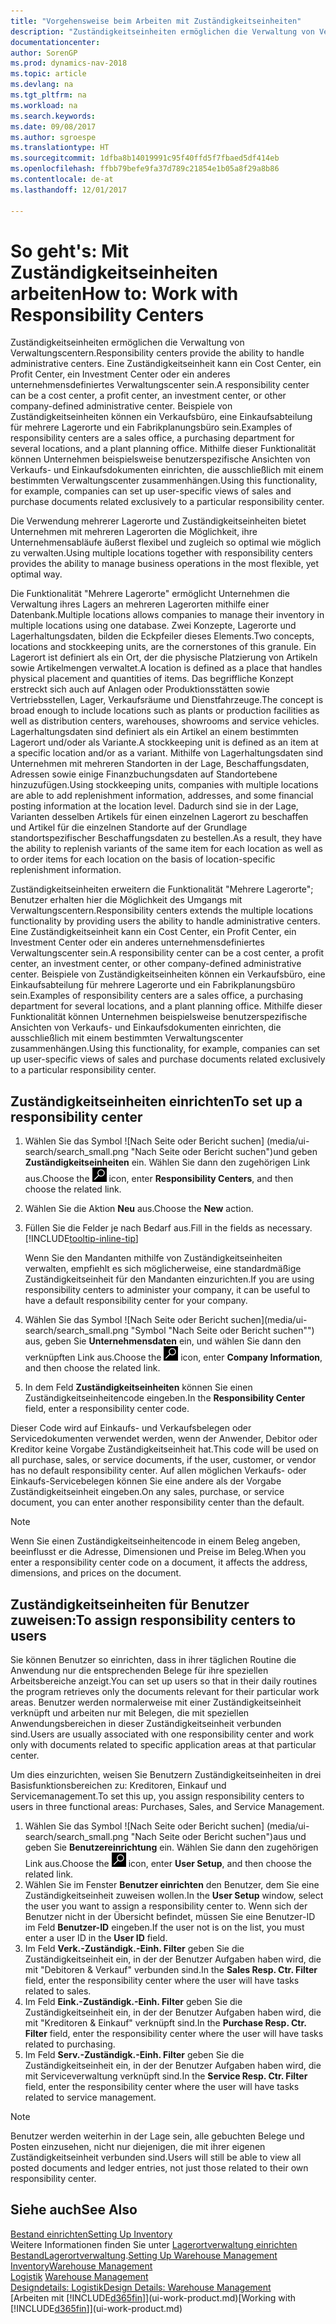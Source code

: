 ```yaml
---
title: "Vorgehensweise beim Arbeiten mit Zuständigkeitseinheiten"
description: "Zuständigkeitseinheiten ermöglichen die Verwaltung von Verwaltungscentern. Eine Zuständigkeitseinheit kann ein Cost Center, ein Profit Center, ein Investment Center oder ein anderes unternehmensdefiniertes Verwaltungscenter sein."
documentationcenter: 
author: SorenGP
ms.prod: dynamics-nav-2018
ms.topic: article
ms.devlang: na
ms.tgt_pltfrm: na
ms.workload: na
ms.search.keywords: 
ms.date: 09/08/2017
ms.author: sgroespe
ms.translationtype: HT
ms.sourcegitcommit: 1dfba8b14019991c95f40ffd5f7fbaed5df414eb
ms.openlocfilehash: ffbb79befe9fa37d789c21854e1b05a8f29a8b86
ms.contentlocale: de-at
ms.lasthandoff: 12/01/2017

---
```

# <a name="how-to-work-with-responsibility-centers"></a><span data-ttu-id="61d3c-104">So geht's: Mit Zuständigkeitseinheiten arbeiten</span><span class="sxs-lookup"><span data-stu-id="61d3c-104">How to: Work with Responsibility Centers</span></span>
<span data-ttu-id="61d3c-105">Zuständigkeitseinheiten ermöglichen die Verwaltung von Verwaltungscentern.</span><span class="sxs-lookup"><span data-stu-id="61d3c-105">Responsibility centers provide the ability to handle administrative centers.</span></span> <span data-ttu-id="61d3c-106">Eine Zuständigkeitseinheit kann ein Cost Center, ein Profit Center, ein Investment Center oder ein anderes unternehmensdefiniertes Verwaltungscenter sein.</span><span class="sxs-lookup"><span data-stu-id="61d3c-106">A responsibility center can be a cost center, a profit center, an investment center, or other company-defined administrative center.</span></span> <span data-ttu-id="61d3c-107">Beispiele von Zuständigkeitseinheiten können ein Verkaufsbüro, eine Einkaufsabteilung für mehrere Lagerorte und ein Fabrikplanungsbüro sein.</span><span class="sxs-lookup"><span data-stu-id="61d3c-107">Examples of responsibility centers are a sales office, a purchasing department for several locations, and a plant planning office.</span></span> <span data-ttu-id="61d3c-108">Mithilfe dieser Funktionalität können Unternehmen beispielsweise benutzerspezifische Ansichten von Verkaufs- und Einkaufsdokumenten einrichten, die ausschließlich mit einem bestimmten Verwaltungscenter zusammenhängen.</span><span class="sxs-lookup"><span data-stu-id="61d3c-108">Using this functionality, for example, companies can set up user-specific views of sales and purchase documents related exclusively to a particular responsibility center.</span></span>  

<span data-ttu-id="61d3c-109">Die Verwendung mehrerer Lagerorte und Zuständigkeitseinheiten bietet Unternehmen mit mehreren Lagerorten die Möglichkeit, ihre Unternehmensabläufe äußerst flexibel und zugleich so optimal wie möglich zu verwalten.</span><span class="sxs-lookup"><span data-stu-id="61d3c-109">Using multiple locations together with responsibility centers provides the ability to manage business operations in the most flexible, yet optimal way.</span></span>

<span data-ttu-id="61d3c-110">Die Funktionalität "Mehrere Lagerorte" ermöglicht Unternehmen die Verwaltung ihres Lagers an mehreren Lagerorten mithilfe einer Datenbank.</span><span class="sxs-lookup"><span data-stu-id="61d3c-110">Multiple locations allows companies to manage their inventory in multiple locations using one database.</span></span> <span data-ttu-id="61d3c-111">Zwei Konzepte, Lagerorte und Lagerhaltungsdaten, bilden die Eckpfeiler dieses Elements.</span><span class="sxs-lookup"><span data-stu-id="61d3c-111">Two concepts, locations and stockkeeping units, are the cornerstones of this granule.</span></span> <span data-ttu-id="61d3c-112">Ein Lagerort ist definiert als ein Ort, der die physische Platzierung von Artikeln sowie Artikelmengen verwaltet.</span><span class="sxs-lookup"><span data-stu-id="61d3c-112">A location is defined as a place that handles physical placement and quantities of items.</span></span> <span data-ttu-id="61d3c-113">Das begriffliche Konzept erstreckt sich auch auf Anlagen oder Produktionsstätten sowie Vertriebsstellen, Lager, Verkaufsräume und Dienstfahrzeuge.</span><span class="sxs-lookup"><span data-stu-id="61d3c-113">The concept is broad enough to include locations such as plants or production facilities as well as distribution centers, warehouses, showrooms and service vehicles.</span></span> <span data-ttu-id="61d3c-114">Lagerhaltungsdaten sind definiert als ein Artikel an einem bestimmten Lagerort und/oder als Variante.</span><span class="sxs-lookup"><span data-stu-id="61d3c-114">A stockkeeping unit is defined as an item at a specific location and/or as a variant.</span></span> <span data-ttu-id="61d3c-115">Mithilfe von Lagerhaltungsdaten sind Unternehmen mit mehreren Standorten in der Lage, Beschaffungsdaten, Adressen sowie einige Finanzbuchungsdaten auf Standortebene hinzuzufügen.</span><span class="sxs-lookup"><span data-stu-id="61d3c-115">Using stockkeeping units, companies with multiple locations are able to add replenishment information, addresses, and some financial posting information at the location level.</span></span> <span data-ttu-id="61d3c-116">Dadurch sind sie in der Lage, Varianten desselben Artikels für einen einzelnen Lagerort zu beschaffen und Artikel für die einzelnen Standorte auf der Grundlage standortspezifischer Beschaffungsdaten zu bestellen.</span><span class="sxs-lookup"><span data-stu-id="61d3c-116">As a result, they have the ability to replenish variants of the same item for each location as well as to order items for each location on the basis of location-specific replenishment information.</span></span>  

<span data-ttu-id="61d3c-117">Zuständigkeitseinheiten erweitern die Funktionalität "Mehrere Lagerorte"; Benutzer erhalten hier die Möglichkeit des Umgangs mit Verwaltungscentern.</span><span class="sxs-lookup"><span data-stu-id="61d3c-117">Responsibility centers extends the multiple locations functionality by providing users the ability to handle administrative centers.</span></span> <span data-ttu-id="61d3c-118">Eine Zuständigkeitseinheit kann ein Cost Center, ein Profit Center, ein Investment Center oder ein anderes unternehmensdefiniertes Verwaltungscenter sein.</span><span class="sxs-lookup"><span data-stu-id="61d3c-118">A responsibility center can be a cost center, a profit center, an investment center, or other company-defined administrative center.</span></span> <span data-ttu-id="61d3c-119">Beispiele von Zuständigkeitseinheiten können ein Verkaufsbüro, eine Einkaufsabteilung für mehrere Lagerorte und ein Fabrikplanungsbüro sein.</span><span class="sxs-lookup"><span data-stu-id="61d3c-119">Examples of responsibility centers are a sales office, a purchasing department for several locations, and a plant planning office.</span></span> <span data-ttu-id="61d3c-120">Mithilfe dieser Funktionalität können Unternehmen beispielsweise benutzerspezifische Ansichten von Verkaufs- und Einkaufsdokumenten einrichten, die ausschließlich mit einem bestimmten Verwaltungscenter zusammenhängen.</span><span class="sxs-lookup"><span data-stu-id="61d3c-120">Using this functionality, for example, companies can set up user-specific views of sales and purchase documents related exclusively to a particular responsibility center.</span></span>

## <a name="to-set-up-a-responsibility-center"></a><span data-ttu-id="61d3c-121">Zuständigkeitseinheiten einrichten</span><span class="sxs-lookup"><span data-stu-id="61d3c-121">To set up a responsibility center</span></span>  
1.  <span data-ttu-id="61d3c-122">Wählen Sie das Symbol ![Nach Seite oder Bericht suchen] (media/ui-search/search_small.png "Nach Seite oder Bericht suchen")und geben **Zuständigkeitseinheiten** ein. Wählen Sie dann den zugehörigen Link aus.</span><span class="sxs-lookup"><span data-stu-id="61d3c-122">Choose the ![Search for Page or Report](media/ui-search/search_small.png "Search for Page or Report icon") icon, enter **Responsibility Centers**, and then choose the related link.</span></span>  
2.  <span data-ttu-id="61d3c-123">Wählen Sie die Aktion **Neu** aus.</span><span class="sxs-lookup"><span data-stu-id="61d3c-123">Choose the **New** action.</span></span>  
3.  <span data-ttu-id="61d3c-124">Füllen Sie die Felder je nach Bedarf aus.</span><span class="sxs-lookup"><span data-stu-id="61d3c-124">Fill in the fields as necessary.</span></span> [!INCLUDE[tooltip-inline-tip](includes/tooltip-inline-tip_md.md)]  

    <span data-ttu-id="61d3c-125">Wenn Sie den Mandanten mithilfe von Zuständigkeitseinheiten verwalten, empfiehlt es sich möglicherweise, eine standardmäßige Zuständigkeitseinheit für den Mandanten einzurichten.</span><span class="sxs-lookup"><span data-stu-id="61d3c-125">If you are using responsibility centers to administer your company, it can be useful to have a default responsibility center for your company.</span></span>
4. <span data-ttu-id="61d3c-126">Wählen Sie das Symbol ![Nach Seite oder Bericht suchen](media/ui-search/search_small.png "Symbol "Nach Seite oder Bericht suchen"") aus, geben Sie **Unternehmensdaten** ein, und wählen Sie dann den verknüpften Link aus.</span><span class="sxs-lookup"><span data-stu-id="61d3c-126">Choose the ![Search for Page or Report](media/ui-search/search_small.png "Search for Page or Report icon") icon, enter **Company Information**, and then choose the related link.</span></span>
5. <span data-ttu-id="61d3c-127">In dem Feld **Zuständigkeitseinheiten** können Sie einen Zuständigkeitseinheitencode eingeben.</span><span class="sxs-lookup"><span data-stu-id="61d3c-127">In the **Responsibility Center** field, enter a responsibility center code.</span></span>

<span data-ttu-id="61d3c-128">Dieser Code wird auf Einkaufs- und Verkaufsbelegen oder Servicedokumenten verwendet werden, wenn der Anwender, Debitor oder Kreditor keine Vorgabe Zuständigkeitseinheit hat.</span><span class="sxs-lookup"><span data-stu-id="61d3c-128">This code will be used on all purchase, sales, or service documents, if the user, customer, or vendor has no default responsibility center.</span></span> <span data-ttu-id="61d3c-129">Auf allen möglichen Verkaufs- oder Einkaufs-Servicebelegen können Sie eine andere als der Vorgabe Zuständigkeitseinheit eingeben.</span><span class="sxs-lookup"><span data-stu-id="61d3c-129">On any sales, purchase, or service document, you can enter another responsibility center than the default.</span></span>

> [!NOTE]  
>  <span data-ttu-id="61d3c-130">Wenn Sie einen Zuständigkeitseinheitencode in einem Beleg angeben, beeinflusst er die Adresse, Dimensionen und Preise im Beleg.</span><span class="sxs-lookup"><span data-stu-id="61d3c-130">When you enter a responsibility center code on a document, it affects the address, dimensions, and prices on the document.</span></span>  

## <a name="to-assign-responsibility-centers-to-users"></a><span data-ttu-id="61d3c-131">Zuständigkeitseinheiten für Benutzer zuweisen:</span><span class="sxs-lookup"><span data-stu-id="61d3c-131">To assign responsibility centers to users</span></span>  
<span data-ttu-id="61d3c-132">Sie können Benutzer so einrichten, dass in ihrer täglichen Routine die Anwendung nur die entsprechenden Belege für ihre speziellen Arbeitsbereiche anzeigt.</span><span class="sxs-lookup"><span data-stu-id="61d3c-132">You can set up users so that in their daily routines the program retrieves only the documents relevant for their particular work areas.</span></span> <span data-ttu-id="61d3c-133">Benutzer werden normalerweise mit einer Zuständigkeitseinheit verknüpft und arbeiten nur mit Belegen, die mit speziellen Anwendungsbereichen in dieser Zuständigkeitseinheit verbunden sind.</span><span class="sxs-lookup"><span data-stu-id="61d3c-133">Users are usually associated with one responsibility center and work only with documents related to specific application areas at that particular center.</span></span>  

<span data-ttu-id="61d3c-134">Um dies einzurichten, weisen Sie Benutzern Zuständigkeitseinheiten in drei Basisfunktionsbereichen zu: Kreditoren, Einkauf und Servicemanagement.</span><span class="sxs-lookup"><span data-stu-id="61d3c-134">To set this up, you assign responsibility centers to users in three functional areas: Purchases, Sales, and Service Management.</span></span>  

1.  <span data-ttu-id="61d3c-135">Wählen Sie das Symbol ![Nach Seite oder Bericht suchen] (media/ui-search/search_small.png "Nach Seite oder Bericht suchen")aus und geben Sie **Benutzereinrichtung** ein. Wählen Sie dann den zugehörigen Link aus.</span><span class="sxs-lookup"><span data-stu-id="61d3c-135">Choose the ![Search for Page or Report](media/ui-search/search_small.png "Search for Page or Report icon") icon, enter **User Setup**, and then choose the related link.</span></span>  
2.  <span data-ttu-id="61d3c-136">Wählen Sie im Fenster **Benutzer einrichten** den Benutzer, dem Sie eine Zuständigkeitseinheit zuweisen wollen.</span><span class="sxs-lookup"><span data-stu-id="61d3c-136">In the **User Setup** window, select the user you want to assign a responsibility center to.</span></span> <span data-ttu-id="61d3c-137">Wenn sich der Benutzer nicht in der Übersicht befindet, müssen Sie eine Benutzer-ID im Feld **Benutzer-ID** eingeben.</span><span class="sxs-lookup"><span data-stu-id="61d3c-137">If the user not is on the list, you must enter a user ID in the **User ID** field.</span></span>  
3.  <span data-ttu-id="61d3c-138">Im Feld **Verk.-Zuständigk.-Einh. Filter** geben Sie die Zuständigkeitseinheit ein, in der der Benutzer Aufgaben haben wird, die mit "Debitoren & Verkauf" verbunden sind.</span><span class="sxs-lookup"><span data-stu-id="61d3c-138">In the **Sales Resp. Ctr. Filter** field, enter the responsibility center where the user will have tasks related to sales.</span></span>  
4.  <span data-ttu-id="61d3c-139">Im Feld  **Eink.-Zuständigk.-Einh. Filter** geben Sie die Zuständigkeitseinheit ein, in der der Benutzer Aufgaben haben wird, die mit "Kreditoren &amp; Einkauf" verknüpft sind.</span><span class="sxs-lookup"><span data-stu-id="61d3c-139">In the **Purchase Resp. Ctr. Filter** field, enter the responsibility center where the user will have tasks related to purchasing.</span></span>  
5.  <span data-ttu-id="61d3c-140">Im Feld **Serv.-Zuständigk.-Einh. Filter** geben Sie die Zuständigkeitseinheit ein, in der der Benutzer Aufgaben haben wird, die mit Serviceverwaltung verknüpft sind.</span><span class="sxs-lookup"><span data-stu-id="61d3c-140">In the **Service Resp. Ctr. Filter** field, enter the responsibility center where the user will have tasks related to service management.</span></span>  

> [!NOTE]  
>  <span data-ttu-id="61d3c-141">Benutzer werden weiterhin in der Lage sein, alle gebuchten Belege und Posten einzusehen, nicht nur diejenigen, die mit ihrer eigenen Zuständigkeitseinheit verbunden sind.</span><span class="sxs-lookup"><span data-stu-id="61d3c-141">Users will still be able to view all posted documents and ledger entries, not just those related to their own responsibility center.</span></span>

## <a name="see-also"></a><span data-ttu-id="61d3c-142">Siehe auch</span><span class="sxs-lookup"><span data-stu-id="61d3c-142">See Also</span></span>  
[<span data-ttu-id="61d3c-143">Bestand einrichten</span><span class="sxs-lookup"><span data-stu-id="61d3c-143">Setting Up Inventory</span></span>](inventory-setup-inventory.md)  
<span data-ttu-id="61d3c-144">Weitere Informationen finden Sie unter [Lagerortverwaltung einrichten](warehouse-setup-warehouse.md)
[Bestand](inventory-manage-inventory.md)[Lagerortverwaltung](warehouse-manage-warehouse.md).</span><span class="sxs-lookup"><span data-stu-id="61d3c-144">[Setting Up Warehouse Management](warehouse-setup-warehouse.md)
[Inventory](inventory-manage-inventory.md)[Warehouse Management](warehouse-manage-warehouse.md)</span></span>  
<span data-ttu-id="61d3c-145">[Logistik](warehouse-manage-warehouse.md)  </span><span class="sxs-lookup"><span data-stu-id="61d3c-145">[Warehouse Management](warehouse-manage-warehouse.md)  </span></span>  
[<span data-ttu-id="61d3c-146">Designdetails: Logistik</span><span class="sxs-lookup"><span data-stu-id="61d3c-146">Design Details: Warehouse Management</span></span>](design-details-warehouse-management.md)  
<span data-ttu-id="61d3c-147">[Arbeiten mit [!INCLUDE[d365fin](includes/d365fin_md.md)]](ui-work-product.md)</span><span class="sxs-lookup"><span data-stu-id="61d3c-147">[Working with [!INCLUDE[d365fin](includes/d365fin_md.md)]](ui-work-product.md)</span></span>

